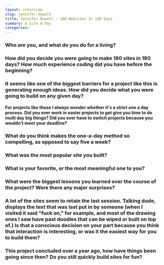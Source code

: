 ```yaml
---
layout: interview
slug: jennifer.dewalt
title: Jennifer Dewalt - 180 Websites in 180 Days
summary: A Site A Day
categories:
---
```


### Who are you, and what do you do for a living?

### How did you decide you were going to make 180 sites in 180 days? How much experience coding did you have before the beginning?

### It seems like one of the biggest barriers for a project like this is generating enough ideas. How did you decide what you were going to build on any given day?

#### For projects like these I always wonder whether it's a strict one a day process. Did you ever work in easier projects to get give you time to do multi day big things? Did you ever have to switch projects because you wouldn't meet your deadline?

### What do you think makes the one-a-day method so compelling, as opposed to say five a week?

### What was the most popular site you built?

### What is your favorite, or the most meaningful one to you?

### What were the biggest lessons you learned over the course of the project? Were there any major surprises?

### A lot of the sites seem to retain the last session. Talking dude, displays the text that was last put in by someone (when I visited it said "fuck on," for example, and most of the drawing ones I saw have past doodles that can be wiped or built on top of.) Is that a conscious decision on your part because you think that interaction is interesting, or was it the easiest way for you to build them?

### This project concluded over a year ago, how have things been going since then? Do you still quickly build sites for fun?
